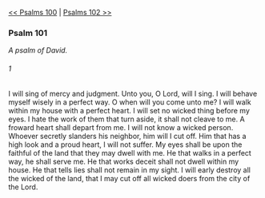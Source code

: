 [<< Psalms 100](Psalms%20100.md)  |  [Psalms 102 >>](Psalms%20102.md)

### Psalm 101

*A psalm of David.*

###### 1
I will sing of mercy and judgment. Unto you, O Lord, will I sing. I will behave myself wisely in a perfect way. O when will you come unto me? I will walk within my house with a perfect heart. I will set no wicked thing before my eyes. I hate the work of them that turn aside, it shall not cleave to me. A froward heart shall depart from me. I will not know a wicked person. Whoever secretly slanders his neighbor, him will I cut off. Him that has a high look and a proud heart, I will not suffer. My eyes shall be upon the faithful of the land that they may dwell with me. He that walks in a perfect way, he shall serve me. He that works deceit shall not dwell within my house. He that tells lies shall not remain in my sight. I will early destroy all the wicked of the land, that I may cut off all wicked doers from the city of the Lord.